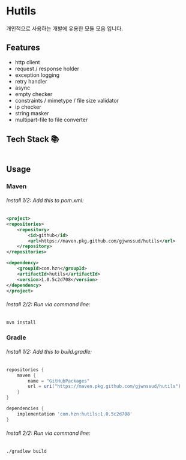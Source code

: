 # Hutils

개인적으로 사용하는 개발에 유용한 모듈 모음 입니다.

## Features

- http client
- request / response holder
- exception logging
- retry handler
- async
- empty checker
- constraints / mimetype / file size validator
- ip checker
- string masker
- multipart-file to file converter

## Tech Stack 📚

<div style="margin-left: 1em">
   <img src="https://img.shields.io/badge/language-121011?style=for-the-badge" alt=""><img src="https://img.shields.io/badge/java-ED8B00?style=for-the-badge&logo=openjdk&logoColor=white" alt=""><img src="https://img.shields.io/badge/17-515151?style=for-the-badge" alt="">
</div>
<div style="margin-left: 1em">
   <img src="https://img.shields.io/badge/build-121011?style=for-the-badge" alt=""><img src="https://img.shields.io/badge/gradle-02303A?style=for-the-badge&logo=gradle&logoColor=white" alt=""><img src="https://img.shields.io/badge/8.5-515151?style=for-the-badge" alt="">
</div>
<div style="margin-left: 1em">
   <img src="https://img.shields.io/badge/dependencies-121011?style=for-the-badge" alt=""><img src="https://img.shields.io/badge/jakarta_servlet--api-ED8B00?style=for-the-badge&logo=openjdk&logoColor=white" alt=""><img src="https://img.shields.io/badge/6.0.0-515151?style=for-the-badge" alt="">
</div>
<div style="margin-left: 1em">
   <img src="https://img.shields.io/badge/dependencies-121011?style=for-the-badge" alt=""><img src="https://img.shields.io/badge/jackson-0E83CD?style=for-the-badge&logo=json&logoColor=white" alt=""><img src="https://img.shields.io/badge/2.15.0-515151?style=for-the-badge" alt="">
</div>
<div style="margin-left: 1em">
   <img src="https://img.shields.io/badge/dependencies-121011?style=for-the-badge" alt=""><img src="https://img.shields.io/badge/slf4j-0E83CD?style=for-the-badge&logo=&logoColor=white" alt=""><img src="https://img.shields.io/badge/2.0.9-515151?style=for-the-badge" alt="">
</div>
<div style="margin-left: 1em">
   <img src="https://img.shields.io/badge/dependencies-121011?style=for-the-badge" alt=""><img src="https://img.shields.io/badge/spring--web-6DB33F?style=for-the-badge&logo=spring&logoColor=white" alt=""><img src="https://img.shields.io/badge/6.1.14-515151?style=for-the-badge" alt="">
</div>
<div style="margin-left: 1em">
   <img src="https://img.shields.io/badge/dependencies-121011?style=for-the-badge" alt=""><img src="https://img.shields.io/badge/spring--context-6DB33F?style=for-the-badge&logo=spring&logoColor=white" alt=""><img src="https://img.shields.io/badge/6.1.14-515151?style=for-the-badge" alt="">
</div>

## Usage

### Maven

###### Install 1/2: Add this to pom.xml:

```xml
<project>
<repositories>
    <repository>
        <id>github</id>
        <url>https://maven.pkg.github.com/gjwnssud/hutils</url>
    </repository>
</repositories>

<dependency>
    <groupId>com.hzn</groupId>
    <artifactId>hutils</artifactId>
    <version>1.0.5c2d708</version>
</dependency>
</project>
```

###### Install 2/2: Run via command line:

```shell
mvn install
```

### Gradle

###### Install 1/2: Add this to build.gradle:

```groovy
repositories {
    maven {
        name = "GitHubPackages"
        url = uri("https://maven.pkg.github.com/gjwnssud/hutils")
    }
}

dependencies {
    implementation 'com.hzn:hutils:1.0.5c2d708'
}
```

###### Install 2/2: Run via command line:

```shell
./gradlew build
```
